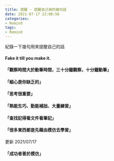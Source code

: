 ```yaml
---
title: 提醒 - 提醒自己用的幾句話
date: 2021-07-17 22:08:56
categories: 
- Remind
tags:
- Remind
---
```

紀錄一下幾句用來提醒自己的話
<!--more-->
####  Fake it till you make it.

#### 「觀察時間大於動筆時間，三十分鐘觀察，十分鐘動筆」

#### 「細心是你缺乏的」

#### 「思考很重要」

#### 「熟能生巧、勤能補拙、大量練習」

#### 「查找記得看文件看筆記」

#### 「很多東西都是先藉由模仿去學習」

更新 2021/07/17

#### 「成功者善於模仿」
